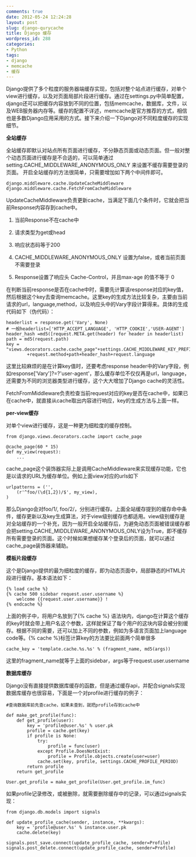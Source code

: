 ```yaml
---
comments: true
date: 2012-05-24 12:24:28
layout: post
slug: django-qurycache
title: Django 缓存
wordpress_id: 288
categories:
- Python
tags:
- django
- memcache
- 缓存
---
```


Django提供了多个粒度的服务器端缓存实现，包括对整个站点进行缓存，对单个view进行缓存，以及对页面局部片段进行缓存。通过在settings.py中简单配置，django还可以把缓存内容放到不同的位置，包括memcache，数据库，文件，以及WEB服务器内存等。缓存的配置不详述，memcache是官方推荐的方式，相信也是多数Django应用采用的方式。接下来介绍一下Django对不同粒度缓存的实现细节。

**全站缓存**

全站缓存即默认对站点所有页面进行缓存，不分静态页面或动态页面。但一般对整个动态页面进行缓存是不合适的，可以简单通过setting.CACHE_MIDDLEWARE_ANONYMOUS_ONLY 来设置不缓存需要登录的页面。 开启全站缓存的方法很简单，只需要增加如下两个中间件即可。

    
    django.middleware.cache.UpdateCacheMiddleware
    django.middleware.cache.FetchFromCacheMiddleware


UpdateCacheMiddleware负责更新cache，当满足下面几个条件时，它就会把当前Response内容存到cache中。

<!-- more -->
	
1. 当前Response不在cache中
	
2. 请求类型为get或head
	
3. 响应状态码等于200
	
4. CACHE_MIDDLEWARE_ANONYMOUS_ONLY 设置为false，或者当前页面不需要登录
	
5. Response设置了响应头 Cache-Control，并且max-age 的值不等于 0

在判断当前response是否在cache中时，需要先计算该response对应的key值，然后根据这个key去查询memcache。这里key的生成方法比较复杂，主要由当前请求的url，language,method，以及响应头中的Vary字段计算得来。具体的生成代码如下（伪代码）：

    
    headerlist = response.get('Vary', None)
    # 一般headerlist=['HTTP_ACCEPT_LANGUAGE', 'HTTP_COOKIE','USER-AGENT']
    header_hash =md5([request.META.get(header) for header in headerlist)
    path = md5(request.path)
    key = "views.decorators.cache.cache_page"+settings.CACHE_MIDDLEWARE_KEY_PREFIX\
            +request.method+path+header_hash+request.language

这里比较麻烦的是在计算key值时，还要考虑response header中的Vary字段，例如response['Vary']?=?'user-agent'，那么缓存单位不仅仅再是url，language，还需要为不同的浏览器类型进行缓存，这个大大增加了Django cache的灵活性。

FetchFromMiddleware负责检查当前request对应的key是否在cache中，如果已在cache中，就直接从cache取出内容进行响应，key的生成方法与上面一样。

**per-view缓存**

对单个view进行缓存，这是一种更为细粒度的缓存控制。

    
    from django.views.decorators.cache import cache_page
    
    @cache_page(60 * 15)
    def my_view(request):
        ...


cache_page这个装饰器实际上是调用CacheMiddleware来实现缓存功能，它也是以请求的URL为缓存单位。例如上面view对应的urls如下

    
    urlpatterns = ('',
        (r'^foo/(\d{1,2})/$', my_view),
    )



那么Django会对foo/1/, foo/2/，分别进行缓存。上面全站缓存提到的缓存命中条件，缓存更新以及key生成算法，对于view级别缓存也都适用。view级别缓存是对全站缓存的一个补充，因为一般开启全站缓存后，为避免动态页面被错误缓存都会把setting.CACHE_MIDDLEWARE_ANONYMOUS_ONLY设为True，即不缓存所有需要登录的页面。这个时候如果想缓存某个登录后的页面，就可以通过cache_page装饰器来辅助。

**模板片段缓存**

这个是Django提供的最为细粒度的缓存，即为动态页面中，局部静态的HTML片段进行缓存。基本语法如下：

    
    {% load cache %}
    {% cache 500 sidebar request.user.username %}
        welcome {{request.user.username}} !
    {% endcache %}


上面的例子中，将用户名放到了{% cache %} 语法块内，django在计算这个缓存的key时就会带上用户名这个参数，这样就保证了每个用户的这块内容会被分别缓存。根据不同的需要，还可以加上不同的参数，例如为多语言页面加上language code等。{% cache %}标签计算key的方法要比前面两个简单很多

    
    cache_key = 'template.cache.%s.%s' % (fragment_name, md5(args))


这里的fragment_name就等于上面的sidebar，args等于request.user.username

**数据库缓存**

Django没有直接提供数据库缓存的函数，但是通过缓存api，并配合signals实现数据库缓存也很容易，下面是一个对profile进行缓存的例子：

    
    #查询数据库前先查cache，如果未查到，就把profile存到cache中
    
    def make_get_profile(func):
        def get_profile(user):
            key = 'profile@user.%s' % user.pk
            profile = cache.get(key)
            if profile is None:
                try:
                    profile = func(user)
                except Profile.DoesNotExist:
                    profile = Profile.objects.create(user=user)
                cache.set(key, profile, settings.CACHE_PROFILE_PERIOD)
            return profile
        return get_profile
    
    User.get_profile = make_get_profile(User.get_profile.im_func)


如果profile记录修改，或被删除，就需要删除缓存中的记录，可以通过signals实现：

    
    from django.db.models import signals
    
    def update_profile_cache(sender, instance, **kwargs):
        key = 'profile@user.%s' % instance.user.pk
        cache.delete(key)
    
    signals.post_save.connect(update_profile_cache, sender=Profile)
    signals.post_delete.connect(update_profile_cache, sender=Profile)



